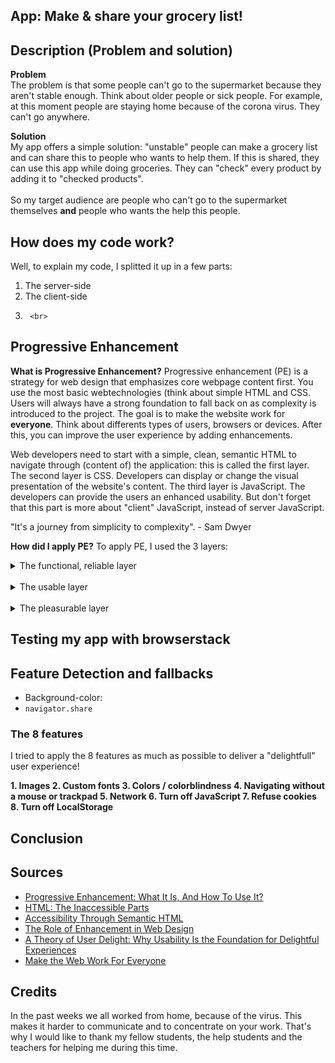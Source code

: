 ## App: Make & share your grocery list!



## Description (Problem and solution)
<b>Problem</b> <br>
The problem is that some people can't go to the supermarket because they aren't stable enough. Think about older people or sick people. For example, at this moment people are staying home because of the corona virus. They can't go anywhere.

<b> Solution </b> <br>
My app offers a simple solution: "unstable" people can make a grocery list and can share this to people who wants to help them. If this is shared, they can use this app while doing groceries. They can "check" every product by adding it to "checked products".  
<br>
So my target audience are people who can't go to the supermarket themselves <b>and</b> people who wants the help this people.


## How does my code work?
Well, to explain my code, I splitted it up in a few parts: <br>
1. The server-side <br>
2. The client-side <br>
3.      <br>

## Progressive Enhancement
<b>What is Progressive Enhancement?</b>
Progressive enhancement (PE) is a strategy for web design that emphasizes core webpage content first. You use the most basic webtechnologies (think about simple HTML and CSS. Users will always have a strong foundation to fall back on as complexity is introduced to the project. The goal is to make the website work for <b>everyone</b>. Think about differents types of users, browsers or devices. After this, you can improve the user experience by adding enhancements. <br>

Web developers need to start with a simple, clean, semantic HTML to navigate through (content of) the application: this is called the first layer. The second layer is CSS. Developers can display or change the visual presentation of the website's content. The third layer is JavaScript. The developers can provide the users an enhanced usability. But don't forget that this part is more about "client" JavaScript, instead of server JavaScript.

"It's a journey from simplicity to complexity". - Sam Dwyer

<b>How did I apply PE?</b>
To apply PE, I used the 3 layers: <br>
<details>
<summary>The functional, reliable layer</summary>
<br>
This is the most basic layer. I added clean, semantic HTML (within a EJS template) code to make the core function of my app work. I also used the website "caniuse.com" to check the browser support. It's very important that this part works on the most browsers and devices. I also tested this with browserstack. Don't forget this is also the part where I used fallbacks. What if JavaScript isn't supported? Maybe HTML can offer a solution. 
</details>
<br>

<details>
<summary>The usable layer </summary>
<br>
This is the part where CSS displays or changes the visual presentation of the content. I asked myself this question: "Which information is important to show on which moment?" When do users (unstable people or "shoppers") want to see your added "unchecked" products of your grocery list? When do they want to see the "checked" products? <br>
  
 I choosed to make a kind of dropdown list. There are actually two lists: 
 1. The added "unchecked" list with products.
 2. The checked list with products. 
 If they click on the list name, the list slides in or slides out. I let the user choose when they want to see a list. 
</details>
<br>

<details>
<summary>The pleasurable layer</summary>
<br>
At this layer I wanted give the app more "character". I added some enhancements with (client) JavaScript: <br>
1. I added a share option with `navigator.share`. In this way you can share a list with the added products based on the installed apps on the user's phone. </details>

## Testing my app with browserstack


## Feature Detection and fallbacks



- Background-color:
- `navigator.share`


### The 8 features
I tried to apply the 8 features as much as possible to deliver a "delightfull" user experience! 


<b> 1. Images </b>
<b> 2. Custom fonts </b>
<b> 3. Colors / colorblindness </b>
<b> 4. Navigating without a mouse or trackpad </b>
<b> 5. Network </b>
<b> 6. Turn off JavaScript </b>
<b> 7. Refuse cookies </b>
<b> 8. Turn off LocalStorage </b>

## Conclusion



## Sources
* [Progressive Enhancement: What It Is, And How To Use It?](https://www.smashingmagazine.com/2009/04/progressive-enhancement-what-it-is-and-how-to-use-it/)
* [HTML: The Inaccessible Parts](https://daverupert.com/2020/02/html-the-inaccessible-parts/)
* [Accessibility Through Semantic HTML](https://24ways.org/2017/accessibility-through-semantic-html/)
* [The Role of Enhancement in Web Design](https://www.nngroup.com/articles/enhancement/)
* [A Theory of User Delight: Why Usability Is the Foundation for Delightful Experiences](https://www.nngroup.com/articles/theory-user-delight/)
* [Make the Web Work For Everyone](https://hacks.mozilla.org/2016/07/make-the-web-work-for-everyone/)

## Credits
In the past weeks we all worked from home, because of the virus. This makes it harder to communicate and to concentrate on your work. That's why I would like to thank my fellow students, the help students and the teachers for helping me during this time.
